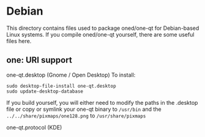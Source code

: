 
Debian
====================
This directory contains files used to package oned/one-qt
for Debian-based Linux systems. If you compile oned/one-qt yourself, there are some useful files here.

## one: URI support ##


one-qt.desktop  (Gnome / Open Desktop)
To install:

	sudo desktop-file-install one-qt.desktop
	sudo update-desktop-database

If you build yourself, you will either need to modify the paths in
the .desktop file or copy or symlink your one-qt binary to `/usr/bin`
and the `../../share/pixmaps/one128.png` to `/usr/share/pixmaps`

one-qt.protocol (KDE)

